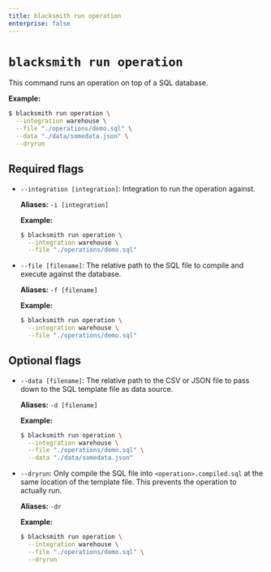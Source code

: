 ```yaml
---
title: blacksmith run operation
enterprise: false
---
```


# `blacksmith run operation`

This command runs an operation on top of a SQL database.

**Example:**
```bash
$ blacksmith run operation \
  --integration warehouse \
  --file "./operations/demo.sql" \
  --data "./data/somedata.json" \
  --dryrun
```

## Required flags

- `--integration [integration]`: Integration to run the operation against.

  **Aliases:** `-i [integration]`

  **Example:**
  ```bash
  $ blacksmith run operation \
    --integration warehouse \
    --file "./operations/demo.sql"
  ```

- `--file [filename]`: The relative path to the SQL file to compile and execute
  against the database.

  **Aliases:** `-f [filename]`

  **Example:**
  ```bash
  $ blacksmith run operation \
    --integration warehouse \
    --file "./operations/demo.sql"
  ```

## Optional flags

- `--data [filename]`: The relative path to the CSV or JSON file to pass down to
  the SQL template file as data source.

  **Aliases:** `-d [filename]`

  **Example:**
  ```bash
  $ blacksmith run operation \
    --integration warehouse \
    --file "./operations/demo.sql" \
    --data "./data/somedata.json"
  ```

- `--dryrun`: Only compile the SQL file into `<operation>.compiled.sql` at the
  same location of the template file. This prevents the operation to actually run.

  **Aliases:** `-dr`

  **Example:**
  ```bash
  $ blacksmith run operation \
    --integration warehouse \
    --file "./operations/demo.sql" \
    --dryrun
  ```

